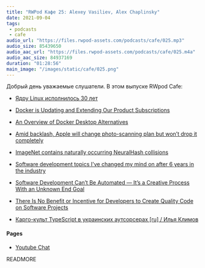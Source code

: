 ```yaml
---
title: "RWPod Кафе 25: Alexey Vasiliev, Alex Chaplinsky"
date: 2021-09-04
tags:
 - podcasts
 - cafe
audio_url: "https://files.rwpod-assets.com/podcasts/cafe/025.mp3"
audio_size: 85439650
audio_aac_url: "https://files.rwpod-assets.com/podcasts/cafe/025.m4a"
audio_aac_size: 84937169
duration: "01:28:56"
main_image: "/images/static/cafe/025.png"
---
```


Добрый день уважаемые слушатели. В этом выпуске RWpod Cafe:

 - [Ядру Linux исполнилось 30 лет](https://www.opennet.ru/opennews/art.shtml?num=55678)

 - [Docker is Updating and Extending Our Product Subscriptions](https://www.docker.com/blog/updating-product-subscriptions/)
 - [An Overview of Docker Desktop Alternatives](https://matt-rickard.com/docker-desktop-alternatives/)

 - [Amid backlash, Apple will change photo-scanning plan but won’t drop it completely](https://arstechnica.com/tech-policy/2021/09/apple-promises-to-change-iphone-photo-scanning-plans-to-address-criticisms/)
 - [ImageNet contains naturally occurring NeuralHash collisions](https://blog.roboflow.com/nerualhash-collision/)

 - [Software development topics I've changed my mind on after 6 years in the industry](https://chriskiehl.com/article/thoughts-after-6-years)

 - [Software Development Can’t Be Automated — It’s a Creative Process With an Unknown End Goal](https://betterprogramming.pub/software-development-cannot-be-automated-because-its-a-creative-process-with-an-unknown-end-goal-2d4776866808)
 - [There Is No Benefit or Incentive for Developers to Create Quality Code on Software Projects](https://itnext.io/there-is-no-benefit-or-incentive-for-developers-to-create-quality-code-on-software-projects-a89aae0f8c35)

 - [Карго-культ TypeScript в украинских аутсорсерах [ru] / Илья Климов](https://www.youtube.com/watch?v=H9-F8uhKMRk)

#### Pages

 - [Youtube Chat](https://youtu.be/yzDSr5rZ-NY)

READMORE

